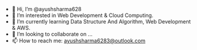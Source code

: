 - 👋 Hi, I’m @ayushsharma628
- 👀 I’m interested in Web Development & Cloud Computing.
- 🌱 I’m currently learning Data Structure And Algorithm, Web Development & AWS.
- 💞️ I’m looking to collaborate on ...
- 📫 How to reach me: ayushsharma6283@outlook.com

<!---
ayushsharma628/ayushsharma628 is a ✨ special ✨ repository because its `README.md` (this file) appears on your GitHub profile.
You can click the Preview link to take a look at your changes.
--->
